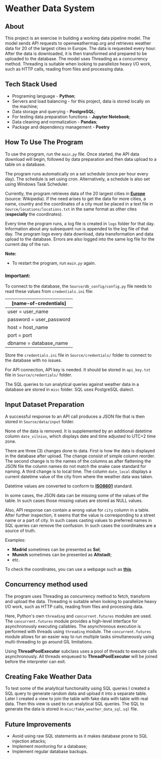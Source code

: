 # Weather Data System


## About

This project is an exercise in building a working data pipeline model. The model sends API requests to openweathermap.org and retrieves weather data for 20 of the largest cities in Europe. The data is requested every hour. After the data is downloaded, it is then transformed and prepared to be uploaded to the database. The model uses Threading as a concurrency method. Threading is suitable when looking to parallelize heavy I/O work, such as HTTP calls, reading from files and processing data. 


## Tech Stack Used

* Programing language - **Python**;
* Servers and load balancing - for this project, data is stored locally on the machine;
* Data storage and querying - **PostgreSQL**;
* For testing data preparation functions - **Jupyter Notebook**;
* Data cleaning and normalization - **Pandas**;
* Package and dependency management - **Poetry**


## How To Use The Program

To use the program, run the _`main.py`_ file. Once started, the API data download will begin, followed by data preparation and then data upload to a table on a database.

The program runs automatically on a set schedule (once per hour every day). The schedule is set using cron. Alternatively, a schedule is also set using Windows Task Scheduler.

Currently, the program retrieves data of the 20 largest cities in **[Europe](https://en.wikipedia.org/wiki/List_of_European_cities_by_population_within_city_limits)** (source: Wikipedia). If the need arises to get the data for more cities, a name, country and the coordinates of a city must be placed in a text file in `Source/locations/locations.txt` in the same format as other cites (**especially** the coordinates).

Every time the program runs, a log file is created in `logs` folder for that day. Information about any subsequent run is appended to the log file of that day. The program logs every data download, data transformation and data upload to the database. Errors are also logged into the same log file for the current day of the run. 

**Note:** 
- To restart the program, run _`main.py`_ again.

### **Important:**

To connect to the database, the `Source/db_config/config.py` file needs to read these values from `credentials.ini` file:

| [name-of-credentials]    |
|--------------------------|
| user = user_name         | 
| password = user_password | 
| host = host_name         |
| port = port              |
| dbname =  database_name  |

Store the `credentials.ini` file in `Source/credentials/` folder to connect to the database with no issues.

For API connection, API key is needed. It should be stored in `api_key.txt` file in `Source/credentials/` folder.

The SQL queries to run analytical queries against weather data in a database are stored in `misc` folder. SQL uses PostgreSQL dialect. 


## Input Dataset Preparation

A successful response to an API call produces a JSON file that is then stored in `Source/data/input` folder.

None of the data is removed. It is supplemented by an additional datetime column `date_vilnius`, which displays date and time adjusted to UTC+2 time zone.

There are three (3) changes done to data. First is how the data is displayed in the database after upload. The change consist of simple column reorder. The second change is to the names of the columns as after flattening the JSON file the column names do not match the snake case standard for naming. A third change is to local time. The column `date_local` displays a current datetime value of the city from where the weather data was taken.

Datetime values are converted to conform to **[ISO8601](https://www.iso.org/iso-8601-date-and-time-format.html)** standard.

In some cases, the JSON data can be missing some of the values of the table. In such cases those missing values are stored as NULL values.

Also, API response can contain a wrong value for `city` column in a table. After further inspection, it seems that the value is corresponding to a street name or a part of city. In such cases casting values to preferred names in SQL queries can remove the confusion. In such cases the coordinates are a source of truth.

Examples:
* **Madrid** sometimes can be presented as **Sol**;
* **Munich** sometimes can be presented as **Altstadt**;
* etc.

To check the coordinates, you can use a webpage such as **[this](https://www.gps-coordinates.net/)**.


## Concurrency method used

The program uses Threading as concurrency method to fetch, transform and upload the data. Threading is suitable when looking to parallelize heavy I/O work, such as HTTP calls, reading from files and processing data. 

Here, Python's own `threading` and `concurrent.futures` modules are used. The `concurrent.futures` module provides a high-level interface for asynchronously executing callables. The asynchronous execution is performed with threads using `threading` module.
The `concurrent.futures` module allows for an easier way to run multiple tasks simultaneously using multi-threading to go around GIL limitations.


Using **ThreadPoolExecutor** subclass uses a pool of threads to execute calls asynchronously. All threads enqueued to **ThreadPoolExecutor** will be joined before the interpreter can exit.


## Creating Fake Weather Data

To test some of the analytical functionality using SQL queries I created a SQL query to generate random data and upload it into a separate table. Later I created a view to join the table with fake data with table with real data. Then this view is used to run analytical SQL queries. The SQL to generate the data is stored in `misc/fake_weather_data_sql.sql` file.


## Future Improvements 

* Avoid using raw SQL statements as it makes database prone to SQL injection attacks;
* Implement monitoring for a database;
* Implement regular database backups.